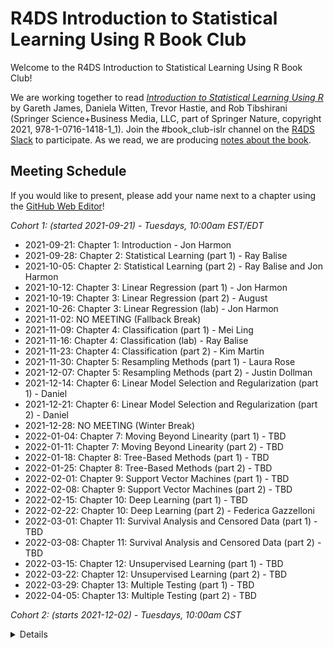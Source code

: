 # R4DS Introduction to Statistical Learning Using R Book Club

Welcome to the R4DS Introduction to Statistical Learning Using R Book Club!

We are working together to read [_Introduction to Statistical Learning Using R_](https://www.statlearning.com) by Gareth James, Daniela Witten, Trevor Hastie, and Rob Tibshirani (Springer Science+Business Media, LLC, part of Springer Nature, copyright 2021, 978-1-0716-1418-1_1).
Join the #book_club-islr channel on the [R4DS Slack](https://r4ds.io/join) to participate.
As we read, we are producing [notes about the book](https://r4ds.github.io/bookclub-islr/).

## Meeting Schedule

If you would like to present, please add your name next to a chapter using the [GitHub Web Editor](https://youtu.be/d41oc2OMAuI)!

*Cohort 1: (started 2021-09-21) - Tuesdays, 10:00am EST/EDT*

- 2021-09-21: Chapter 1: Introduction - Jon Harmon
- 2021-09-28: Chapter 2: Statistical Learning (part 1) - Ray Balise
- 2021-10-05: Chapter 2: Statistical Learning (part 2) - Ray Balise and Jon Harmon
- 2021-10-12: Chapter 3: Linear Regression (part 1) - Jon Harmon
- 2021-10-19: Chapter 3: Linear Regression (part 2) - August
- 2021-10-26: Chapter 3: Linear Regression (lab) - Jon Harmon
- 2021-11-02: NO MEETING (Fallback Break)
- 2021-11-09: Chapter 4: Classification (part 1) - Mei Ling
- 2021-11-16: Chapter 4: Classification (lab) - Ray Balise
- 2021-11-23: Chapter 4: Classification (part 2) - Kim Martin
- 2021-11-30: Chapter 5: Resampling Methods (part 1) - Laura Rose
- 2021-12-07: Chapter 5: Resampling Methods (part 2) - Justin Dollman
- 2021-12-14: Chapter 6: Linear Model Selection and Regularization (part 1) - Daniel
- 2021-12-21: Chapter 6: Linear Model Selection and Regularization (part 2) - Daniel
- 2021-12-28: NO MEETING (Winter Break)
- 2022-01-04: Chapter 7: Moving Beyond Linearity (part 1) - TBD
- 2022-01-11: Chapter 7: Moving Beyond Linearity (part 2) - TBD
- 2022-01-18: Chapter 8: Tree-Based Methods (part 1) - TBD
- 2022-01-25: Chapter 8: Tree-Based Methods (part 2) - TBD
- 2022-02-01: Chapter 9: Support Vector Machines (part 1) - TBD
- 2022-02-08: Chapter 9: Support Vector Machines (part 2) - TBD
- 2022-02-15: Chapter 10: Deep Learning (part 1) - TBD
- 2022-02-22: Chapter 10: Deep Learning (part 2) - Federica Gazzelloni
- 2022-03-01: Chapter 11: Survival Analysis and Censored Data (part 1) - TBD
- 2022-03-08: Chapter 11: Survival Analysis and Censored Data (part 2) - TBD
- 2022-03-15: Chapter 12: Unsupervised Learning (part 1) - TBD
- 2022-03-22: Chapter 12: Unsupervised Learning (part 2) - TBD
- 2022-03-29: Chapter 13: Multiple Testing (part 1) - TBD
- 2022-04-05: Chapter 13: Multiple Testing (part 2) - TBD

*Cohort 2: (starts 2021-12-02) - Tuesdays, 10:00am CST*

<details> 
  
- 2021-12-02: Chapter 1: Introduction
- 2021-12-09: Chapter 2: Statistical Learning
- 2021-12-16: Chapter 3: Linear Regression
- 2021-12-23: NO MEETING (to be confirmed)
- 2021-12-30: NO MEETING (Winter Break)
- 2022-01-06: Chapter 4: Classification
- 2022-01-13: Chapter 5: Resampling Methods
- 2022-01-20: Chapter 6: Linear Model Selection and Regularization
- 2022-01-27: Chapter 7: Moving Beyond Linearity   
- 2022-02-03: Chapter 8: Tree-Based Methods 
- 2022-02-10: Chapter 9: Support Vector Machines  
- 2022-02-17: Chapter 10: Deep Learning  
- 2022-02-24: Chapter 11: Survival Analysis and Censored Data  
- 2022-03-03: Chapter 12: Unsupervised Learning  
- 2022-03-10: Chapter 13: Multiple Testing  
  
<hr>


## How to Present

This repository is structured as a [{bookdown}](https://CRAN.R-project.org/package=bookdown) site.
To present, follow these instructions:

1. [Setup Github Locally](https://www.youtube.com/watch?v=hNUNPkoledI)
2. Fork this repository.
3. Create a New Project in RStudio using your fork.
4. Install dependencies for this book with `devtools::install_dev_deps()` (technically optional but it's nice to be able to rebuild the full book).
5. Create a New Branch in your fork for your work.
6. Edit the appropriate chapter file, if necessary. Use `##` to indicate new slides (new sections).
7. If you use any packages that are not already in the `DESCRIPTION`, add them. You can use `usethis::use_package("myCoolPackage")` to add them quickly!
8. Commit your changes.
9. Push your changes to your branch.
10. Open a Pull Request (PR) to let us know that your slides are ready.

When your PR is checked into the main branch, the bookdown site will rebuild, adding your slides to [this site](https://r4ds.github.io/bookclub-islr/).
